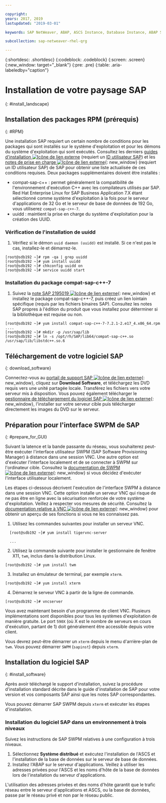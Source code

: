 ```yaml
---

copyright:
years: 2017, 2019
lastupdated: "2019-03-01"

keywords: SAP NetWeaver, ABAP, ASCS Instance, Database Instance, ABAP SAP Central Services, SWPM, application server, database server

subcollection: sap-netweaver-rhel-qrg

---
```


{:shortdesc: .shortdesc}
{:codeblock: .codeblock}
{:screen: .screen}
{:new_window: target="_blank"}
{:pre: .pre}
{:table: .aria-labeledby="caption"}

# Installation de votre paysage SAP
{: #install_landscape}

## Installation des packages RPM (prérequis)
{: #RPM}

Une installation SAP requiert un certain nombre de conditions pour les packages qui sont installés sur le système d'exploitation et pour les démons du système d'exploitation qui sont exécutés. Consultez les derniers [guides d'installation ![Icône de lien externe](../icons/launch-glyph.svg "Icône de lien externe")](https://support.sap.com/software/installations.html) (requiert un [ID utilisateur SAP](/docs/infrastructure/sap-netweaver?topic=sap-netweaver-getting-started#getting-started)) et les [ notes de prise en charge ![Icône de lien externe](../icons/launch-glyph.svg "Icône de lien externe")](https://support.sap.com/notes){: new_window} (requiert un ID utilisateur SAP) de SAP pour obtenir une liste actualisée de ces conditions requises. Deux packages supplémentaires doivent être installés :
* compat-sap-c++ : permet généralement la compatibilité de l'environnement d'exécution C++ avec les compilateurs utilisés par SAP. Red Hat Enterprise Linux for SAP Business Application 7.X étant sélectionné comme système d'exploitation à la fois pour le serveur d'applications de 32 Go et le serveur de base de données de 192 Go, vous utiliserez `compat-sap-c++-7`.
* uuidd : maintient la prise en charge du système d'exploitation pour la création des UUID.

### Vérification de l'installation de uuidd

1. Vérifiez si le démon `uuid daemon (uuidd)` est installé. Si ce n'est pas le cas, installez-le et démarrez-le.
```
[root@sdb192 ~]# rpm -qa | grep uuidd
[root@sdb192 ~]# yum install uuidd
[root@sdb192 ~]# chkconfig uuidd on
[root@sdb192 ~]# service uuidd start
```

### Installation du package compat-sap-c++-7

1. Suivez la [note SAP 2195019 ![Icône de lien externe](../icons/launch-glyph.svg "Icône de lien externe")](https://launchpad.support.sap.com/#/notes/2195019){: new_window} et installez le package compat-sap-c++-7, puis créez un lien lointain spécifique (requis par les fichiers binaires SAP). Consultez les notes SAP propres à l'édition du produit que vous installez pour déterminer si la bibliothèque est requise ou non.
```
[root@sdb192 ~]# yum install compat-sap-c++-7-7.2.1-2.e17_4.x86_64.rpm
....
[root@sdb192 ~]# mkdir -p /usr/sap/lib
[root@sdb192 ~]# ln -s /opt/rh/SAP/lib64/compat-sap-c++.so /usr/sap/lib/libstdc++.so.6
```

## Téléchargement de votre logiciel SAP
{: download_software}

Connectez-vous au [portail de support SAP ![Icône de lien externe](../icons/launch-glyph.svg "Icône de lien externe")](https://support.sap.com/en/index.html){: new_window}, cliquez sur **Download Software**, et téléchargez les DVD requis vers une unité partagée locale. Transférez les fichiers vers votre serveur mis à disposition. Vous pouvez également télécharger le [gestionnaire de téléchargement du logiciel SAP ![Icône de lien externe](../icons/launch-glyph.svg "Icône de lien externe")](https://support.sap.com/en/my-support/software-downloads.html#section_995042677){: new_window}, l'installer sur votre serveur cible puis télécharger directement les images du DVD sur le serveur.

## Préparation pour l'interface SWPM de SAP
{: #prepare_for_GUI}

Suivant la latence et la bande passante du réseau, vous souhaiterez peut-être exécuter l'interface utilisateur SWPM (SAP Software Provisioning Manager) à distance dans une session VNC. Une autre option est d'exécuter l'interface localement et de se connecter à SWPM sur l'ordinateur cible. Consultez la [documentation de SWPM ![Icône de lien externe](../icons/launch-glyph.svg "Icône de lien externe")](https://wiki.scn.sap.com/wiki/display/SL/Software+Provisioning+Manager+1.0+and+2.0){: new_window} si vous décidez d'exécuter l'interface utilisateur localement.

Les étapes ci-dessous décrivent l'exécution de l'interface SWPM à distance dans une session VNC. Cette option installe un serveur VNC qui risque de ne pas être en ligne avec la sécurisation renforcée de votre système d'exploitation. Veillez à respecter vos mesures de sécurité. Consultez la [documentation relative à VNC ![Icône de lien externe](../icons/launch-glyph.svg "Icône de lien externe")](http://searchnetworking.techtarget.com/definition/virtual-network-computing){: new_window} pour obtenir un aperçu de ses fonctions si vous ne les connaissez pas.

1. Utilisez les commandes suivantes pour installer un serveur VNC.
```
  [root@sdb192 ~]# yum install tigervnc-server

  ...
```

2. Utilisez la commande suivante pour installer le gestionnaire de fenêtre X11, `twm`, inclus dans la distribution Linux.

`[root@sdb192 ~]# yum install twm`

3. Installez un émulateur de terminal, par exemple `xterm`.

 `[root@sdb192 ~]# yum install xterm`

4. Démarrez le serveur VNC à partir de la ligne de commande.

 `[root@sdb192 ~]# vncserver`

Vous avez maintenant besoin d'un programme de client VNC. Plusieurs implémentations sont disponibles pour tous les systèmes d'exploitation de manière gratuite. Le port `590X` (où X est le nombre de serveurs en cours d'exécution, partant de 1) doit généralement être accessible depuis votre client.

Vous devrez peut-être démarrer un `xterm` depuis le menu d'arrière-plan de `twm`. Vous pouvez démarrer `SWPM` (`sapinst`) depuis `xterm`.

## Installation du logiciel SAP
{: #install_software}

Après avoir téléchargé le support d'installation, suivez la procédure d'installation standard décrite dans le guide d'installation de SAP pour votre version et vos composants SAP ainsi que les notes SAP correspondantes.

Vous pouvez démarrer SAP SWPM depuis `xterm` et exécuter les étapes d'installation.

### Installation du logiciel SAP dans un environnement à trois niveaux

Suivez les instructions de SAP SWPM relatives à une configuration à trois niveaux.

1. Sélectionnez **Système distribué** et exécutez l'installation de l'ASCS et l'installation de la base de données sur le serveur de base de données.
2. Installez l'ABAP sur le serveur d'applications. Veillez à utiliser les adresses privées pour l'ASCS et les noms d'hôte de la base de données lors de l'installation du serveur d'applications.

L'utilisation des adresses privées et des noms d'hôte garantit que le trafic réseau entre le serveur d'applications et ASCS, ou la base de données, passe par le réseau privé et non par le réseau public.
